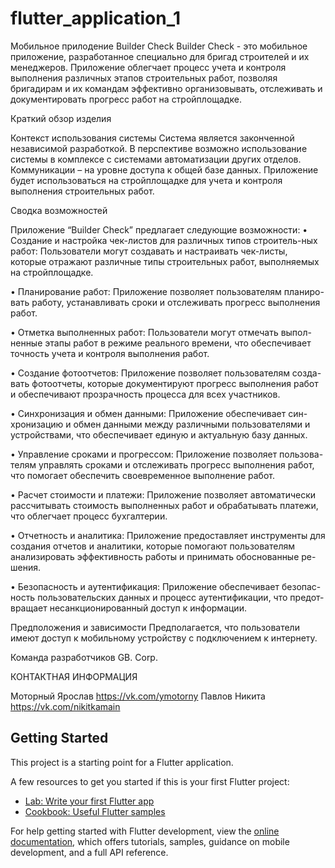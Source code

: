 # flutter_application_1

Мобильное прилодение Builder Check
Builder Check - это мобильное приложение, разработанное специально для бригад строителей и их менеджеров. Приложение облегчает процесс учета и контроля выполнения различных этапов строительных работ, позволяя бригадирам и их командам эффективно организовывать, отслеживать и документировать прогресс работ на стройплощадке.

Краткий обзор изделия

Контекст использования системы
Система является законченной независимой разработкой. В перспективе возможно использование системы в комплексе с системами автоматизации других отделов. Коммуникации – на уровне доступа к общей базе данных. Приложение будет использоваться на стройплощадке для учета и контроля выполнения строительных работ.

Сводка возможностей

Приложение “Builder Check” предлагает следующие возможности:
•	Создание и настройка чек-листов для различных типов строитель-ных работ: Пользователи могут создавать и настраивать чек-листы, которые отражают различные типы строительных работ, выполняемых на стройплощадке.

•	Планирование работ: Приложение позволяет пользователям планиро-вать работу, устанавливать сроки и отслеживать прогресс выполнения работ.

•	Отметка выполненных работ: Пользователи могут отмечать выпол-ненные этапы работ в режиме реального времени, что обеспечивает точность учета и контроля выполнения работ.

•	Создание фотоотчетов: Приложение позволяет пользователям созда-вать фотоотчеты, которые документируют прогресс выполнения работ и обеспечивают прозрачность процесса для всех участников.

•	Синхронизация и обмен данными: Приложение обеспечивает син-хронизацию и обмен данными между различными пользователями и устройствами, что обеспечивает единую и актуальную базу данных.

•	Управление сроками и прогрессом: Приложение позволяет пользова-телям управлять сроками и отслеживать прогресс выполнения работ, что помогает обеспечить своевременное выполнение работ.

•	Расчет стоимости и платежи: Приложение позволяет автоматически рассчитывать стоимость выполненных работ и обрабатывать платежи, что облегчает процесс бухгалтерии.

•	Отчетность и аналитика: Приложение предоставляет инструменты для создания отчетов и аналитики, которые помогают пользователям анализировать эффективность работы и принимать обоснованные ре-шения.

•	Безопасность и аутентификация: Приложение обеспечивает безопас-ность пользовательских данных и процесс аутентификации, что предот-вращает несанкционированный доступ к информации.

Предположения и зависимости
Предполагается, что пользователи имеют доступ к мобильному устройству с подключением к интернету.

Команда разработчиков GB. Corp.

КОНТАКТНАЯ ИНФОРМАЦИЯ 

Моторный Ярослав https://vk.com/ymotorny
Павлов Никита https://vk.com/nikitkamain

## Getting Started

This project is a starting point for a Flutter application.

A few resources to get you started if this is your first Flutter project:

- [Lab: Write your first Flutter app](https://docs.flutter.dev/get-started/codelab)
- [Cookbook: Useful Flutter samples](https://docs.flutter.dev/cookbook)

For help getting started with Flutter development, view the
[online documentation](https://docs.flutter.dev/), which offers tutorials,
samples, guidance on mobile development, and a full API reference.
